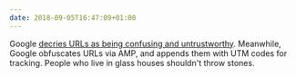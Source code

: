 ```yaml
---
date: 2018-09-05T16:47:09+01:00
---
```

Google [decries URLs as being confusing and untrustworthy](https://www.wired.com/story/google-wants-to-kill-the-url/). Meanwhile, Google obfuscates URLs via AMP, and appends them with UTM codes for tracking. People who live in glass houses shouldn't throw stones.
